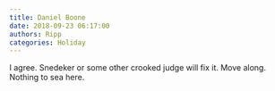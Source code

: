 ```yaml
---
title: Daniel Boone
date: 2018-09-23 06:17:00
authors: Ripp
categories: Holiday
---
```


 I agree. Snedeker or some other crooked judge will fix it. Move along. Nothing to sea here.